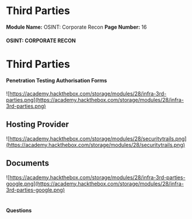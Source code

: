 <!--
 // Platform: Academy
// URL: https://academy.hackthebox.com/module/28/section/203
// Platform Version: V1
// Module ID: 28
// Module Name: OSINT: Corporate Recon
// Module Difficulty: Hard
// Section ID: 203
// Section Title: Third Parties
// Page Title: Hack The Box - Academy
// Page Number: 16
-->

# Third Parties

**Module Name:** OSINT: Corporate Recon **Page Number:** 16

#### 

#### OSINT: CORPORATE RECON

# Third Parties

#### Penetration Testing Authorisation Forms

![https://academy.hackthebox.com/storage/modules/28/infra-3rd-parties.png](https://academy.hackthebox.com/storage/modules/28/infra-3rd-parties.png)

## Hosting Provider

![https://academy.hackthebox.com/storage/modules/28/securitytrails.png](https://academy.hackthebox.com/storage/modules/28/securitytrails.png)

## Documents

![https://academy.hackthebox.com/storage/modules/28/infra-3rd-parties-google.png](https://academy.hackthebox.com/storage/modules/28/infra-3rd-parties-google.png)

# 

# 

#### Questions

####
